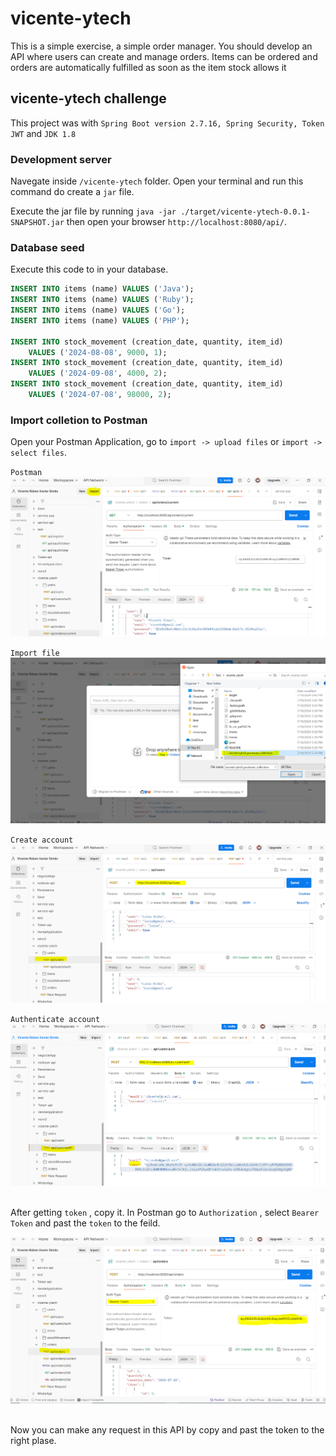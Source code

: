 # vicente-ytech
 This is a simple exercise, a simple order manager. You should develop an API where users can create and manage orders. Items can be ordered and orders are automatically fulfilled as soon as the item stock allows it

## vicente-ytech challenge

This project was with `Spring Boot version 2.7.16, Spring Security, Token JWT` and `JDK 1.8`

### Development server
 
Navegate inside `/vicente-ytech` folder. Open your terminal and run this command do create
a `jar` file. <br/> 

Execute the jar file by running `java -jar ./target/vicente-ytech-0.0.1-SNAPSHOT.jar` then open your browser `http://localhost:8080/api/`. <br/>

### Database seed

Execute this code to in your database.

```sql
INSERT INTO items (name) VALUES ('Java');
INSERT INTO items (name) VALUES ('Ruby');
INSERT INTO items (name) VALUES ('Go');
INSERT INTO items (name) VALUES ('PHP');

INSERT INTO stock_movement (creation_date, quantity, item_id)
	VALUES ('2024-08-08', 9000, 1);
INSERT INTO stock_movement (creation_date, quantity, item_id)
	VALUES ('2024-09-08', 4000, 2);
INSERT INTO stock_movement (creation_date, quantity, item_id)
	VALUES ('2024-07-08', 98000, 2);
```

### Import colletion to Postman

Open your Postman Application, go to `import -> upload files` or `import -> select files`. <br/>

`Postman`
![alt text](https://github.com/Vicente-jpro/vicente-ytech/blob/main/images/import.PNG) <br/>

`Import file`
![alt text](https://github.com/Vicente-jpro/vicente-ytech/blob/main/images/upload_file.PNG) <br/>

`Create account`
![alt text](https://github.com/Vicente-jpro/vicente-ytech/blob/main/images/create_account.PNG) <br/>

`Authenticate account`
![alt text](https://github.com/Vicente-jpro/vicente-ytech/blob/main/images/authenticate_account.PNG) <br/> <br/>


After getting `token` , copy it. In Postman go to `Authorization` , select `Bearer Token` and past the  `token` to the feild. <br/>

![alt text](https://github.com/Vicente-jpro/vicente-ytech/blob/main/images/request.PNG) <br/> <br/>

Now you can make any request in this API by copy and past the token to the right plase.
